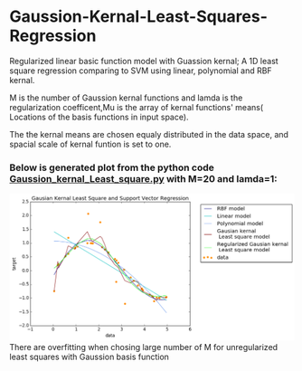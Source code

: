 # Gaussion-Kernal-Least-Squares-Regression
Regularized linear basic function model with Guassion kernal; A 1D least square regression comparing to SVM using linear, polynomial and RBF kernal.

M is the number of Gaussion kernal functions and lamda is the regularization coefficent,Mu is the array of kernal functions' means( Locations of the basis functions in input space).

The the kernal means are chosen equaly distributed in the data space, and spacial scale of kernal funtion is set to one. 

### Below is generated plot from the python code [Gaussion_kernal_Least_square.py](https://github.com/JinScientist/Gaussion-Kernal-Least-Squares-Regression/blob/master/Gaussion_kernal_Least_square.py) with M=20 and lamda=1:

![plot](./regression_plot.png)
There are overfitting when chosing large number of M for unregularized least squares with Gaussion basis function
